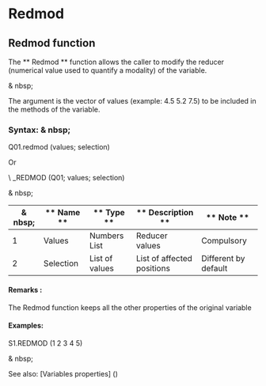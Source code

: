 # Redmod

## Redmod function

The ** Redmod ** function allows the caller to modify the reducer (numerical value used to quantify a modality) of the variable.

& nbsp;

The argument is the vector of values ​​(example: 4.5 5.2 7.5) to be included in the methods of the variable.

### Syntax: & nbsp;

Q01.redmod (values; selection)

Or

\ _REDMOD (Q01; values; selection)

& nbsp;

|& nbsp;|** Name ** |** Type ** |** Description ** |** Note ** |
|--- |--- |--- |--- |--- |
|&#49;|Values ​​|Numbers List |Reducer values ​​|Compulsory |
|&#50;|Selection |List of values ​​|List of affected positions |Different by default |


#### Remarks :

The Redmod function keeps all the other properties of the original variable

#### Examples:

S1.REDMOD (1 2 3 4 5)

& nbsp;

See also: [Variables properties] (<modify ProproprietesDesvariable.md>)